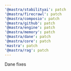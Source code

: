 ```yaml
---
'@mastra/stabilityai': patch
'@mastra/firecrawl': patch
'@mastra/composio': patch
'@mastra/github': patch
'@mastra/engine': patch
'@mastra/memory': patch
'@mastra/dane': patch
'@mastra/core': patch
'mastra': patch
'@mastra/rag': patch
---
```


Dane fixes
